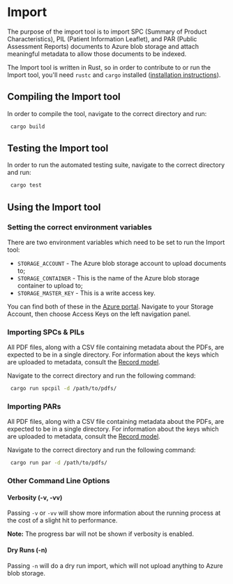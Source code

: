# Import

The purpose of the import tool is to import SPC (Summary of Product Characteristics), PIL (Patient Information Leaflet), and PAR (Public Assessment Reports) documents to Azure blob storage and attach meaningful metadata to allow those documents to be indexed.

The Import tool is written in Rust, so in order to contribute to or run the Import tool, you'll need `rustc` and `cargo` installed ([installation instructions](https://doc.rust-lang.org/cargo/getting-started/installation.html)).

## Compiling the Import tool

In order to compile the tool, navigate to the correct directory and run:

```sh
 cargo build
```

## Testing the Import tool

In order to run the automated testing suite, navigate to the correct directory and run:

```sh
 cargo test
```

## Using the Import tool

### Setting the correct environment variables

There are two environment variables which need to be set to run the Import tool:

- `STORAGE_ACCOUNT` - The Azure blob storage account to upload documents to;
- `STORAGE_CONTAINER` - This is the name of the Azure blob storage container to upload to;
- `STORAGE_MASTER_KEY` - This is a write access key.

You can find both of these in the [Azure portal](https://portal.azure.com). Navigate to your Storage Account, then choose Access Keys on the left navigation panel.

### Importing SPCs & PILs

All PDF files, along with a CSV file containing metadata about the PDFs, are expected to be in a single directory. For information about the keys which are uploaded to metadata, consult the [Record model](/medicines/import/src/model.rs).

Navigate to the correct directory and run the following command:

```sh
 cargo run spcpil -d /path/to/pdfs/
```

### Importing PARs

All PDF files, along with a CSV file containing metadata about the PDFs, are expected to be in a single directory. For information about the keys which are uploaded to metadata, consult the [Record model](/medicines/import/src/model.rs).

Navigate to the correct directory and run the following command:

```sh
 cargo run par -d /path/to/pdfs/
```

### Other Command Line Options

#### Verbosity (-v, -vv)

Passing `-v` or `-vv` will show more information about the running process at the cost of a slight hit to performance.

**Note:** The progress bar will not be shown if verbosity is enabled.

#### Dry Runs (-n)

Passing `-n` will do a dry run import, which will not upload anything to Azure blob storage.
